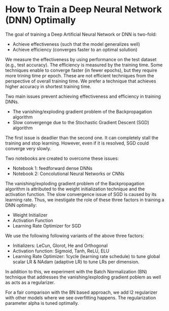 # How to Train a Deep Neural Network (DNN) Optimally

The goal of training a Deep Artificial Neural Network or DNN is two-fold:

- Achieve effectiveness (such that the model generalizes well)
- Achieve efficiency (converges faster to an optimal solution)

We measure the effectiveness by using performance on the test dataset (e.g., test accuracy). The efficiency is measured by the training time. Some techniques enable to converge faster (in fewer epochs), but they require more trining time pr epoch. These are not efficient techniques from the perspective of overall training time. We prefer a technique that achieves higher accuracy in shortest training time.

Two main issues prevent achieving effectiveness and efficiency in training DNNs.

- The vanishing/exploding gradient problem of the Backpropagation algorithm
- Slow convergenge due to the Stochastic Gradient Descent (SGD) algorithm

The first issue is deadlier than the second one. It can completely stall the training and stop learning. However, even if it is resolved, SGD could converge very slowly.

Two notebooks are created to overcome these issues:
- Notebook 1: feedforward dense DNNs
- Notebook 2: Concolutional Neural Networks or CNNs

The vanishing/exploding gradient problem of the Backpropagation algorithm is attributed to the weight initialization technique and the activation function. The slow convergence issue of SGD is caused by its learning rate. Thus, we inestigate the role of these three factors in training a DNN optimally:

- Weight Initializer
- Activation Function
- Learning Rate Optimizer for SGD

We use the following following variants of the above three factors:

- Initializers: LeCun, Glorot, He and Orthogonal
- Activation function: Sigmoid, Tanh, ReLU, ELU
- Learning Rate Optimizer: 1cycle (learning rate schedule) to tune global scalar LR & NAdam (adaptive LR) to tune LRs per dimension.

In addition to this, we experiment with the Batch Normalization (BN) technique that addresses the vanishing/exploding gradient poblem as well as acts as a regularizer.

For a fair comparison with the BN based approach, we add l2 regularizer with other models where we see overfitting happens. The regularization parameter alpha is tuned optimally.

